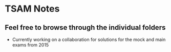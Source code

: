 # TSAM Notes
## Feel free to browse through the individual folders
* Currently working on a collaboration for solutions for the mock and main exams from 2015